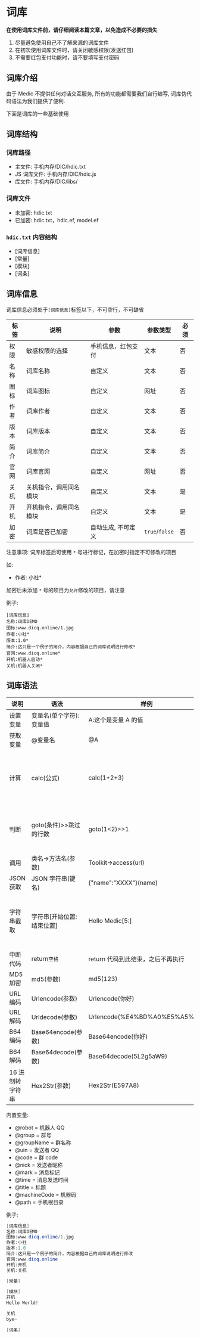 # 词库

**在使用词库文件前，请仔细阅读本篇文章，以免造成不必要的损失**

1. 尽量避免使用自己不了解来源的词库文件
2. 在初次使用词库文件时，请关闭敏感权限(发送红包)
3. 不需要红包支付功能时，请不要填写支付密码

## 词库介绍

由于 Medic 不提供任何对话交互服务, 所有的功能都需要我们自行编写, 词库伪代码语法为我们提供了便利.

下面是词库的一些基础使用

## 词库结构

### 词库路径

- 主文件: 手机内存/DIC/hdic.txt
- JS 词库文件: 手机内存/DIC/hdic.js
- 库文件: 手机内存/DIC/libs/

### 词库文件

- 未加密: hdic.txt
- 已加密: hdic.txt，hdic.ef, model.ef

### `hdic.txt` 内容结构

- [词库信息]
- [常量]
- [模块]
- [词条]

## 词库信息

词库信息必须处于`[词库信息]`标签以下，不可空行，不可缺省

| 标签 | 说明                   | 参数               | 参数类型       | 必须 |
| ---- | ---------------------- | ------------------ | -------------- | ---- |
| 权限 | 敏感权限的选择         | 手机信息，红包支付 | 文本           | 否   |
| 名称 | 词库名称               | 自定义             | 文本           | 否   |
| 图标 | 词库图标               | 自定义             | 网址           | 否   |
| 作者 | 词库作者               | 自定义             | 文本           | 否   |
| 版本 | 词库版本               | 自定义             | 文本           | 否   |
| 简介 | 词库简介               | 自定义             | 文本           | 否   |
| 官网 | 词库官网               | 自定义             | 网址           | 否   |
| 关机 | 关机指令，调用同名模块 | 自定义             | 文本           | 是   |
| 开机 | 开机指令，调用同名模块 | 自定义             | 文本           | 是   |
| 加密 | 词库是否已加密         | 自动生成, 不可定义 | `true`/`false` | 否   |

注意事项: 词库标签后可使用 `*` 号进行标记，在加密时指定不可修改的项目

如:

- 作者: 小社\*

加密后未添加 `*` 号的项目为`允许`修改的项目，请注意

例子:

```
[词库信息]
名称:词库DEMO
图标:www.dicq.online/1.jpg
作者:小社*
版本:1.0*
简介:这只是一个例子的简介，内容根据自己的词库说明进行修改*
官网:www.dicq.online*
开机:机器人启动*
关机:机器人关闭*
```

## 词库语法

| 说明            | 语法                      | 样例                              | 注意事项                                                                                             |
| --------------- | ------------------------- | --------------------------------- | :--------------------------------------------------------------------------------------------------- |
| 设置变量        | 变量名(单个字符):变量值   | A:这个是变量 A 的值               | 多字符变量请参考[变量#规定](variable.md#规定)                                                        |
| 获取变量        | @变量名                   | @A                                | 内置特殊变量为多字节变量                                                                             |
| 计算            | calc(公式)                | calc(1+2+3)                       | 支持+(加法)-(减法)\*(乘法)/(除)%(取余数)!(乘阶)l(对数 ln)o(对数 log2)g(开根号)s(sin)c(cos)t(tan)     |
| 判断            | goto(条件)>>跳过的行数    | goto(1<2)>>1                      | 跳过的行数为当前行开始往下，如值为负数则往上，往上时计算 goto 语句本身为一行                         |
| 调用            | 类名->方法名(参数)        | Toolkit->access(url)              | 多个参数使用\,分开                                                                                   |
| JSON 获取       | JSON 字符串(键名)         | {"name":"XXXX"}(name)             | 取出 json 里面 name 的值 XXXX                                                                        |
| 字符串截取      | 字符串[开始位置:结束位置] | Hello Medic[5:]                   | 截取从开始位置到结束位置之间的字符串，负数为倒数位置，起始位置留空为默认开头，结束位置留空为默认结尾 |
| 中断代码        | return`空格`              | return 代码到此结束，之后不再执行 | return 后面有一个空格                                                                                |
| MD5 加密        | md5(参数)                 | md5(123)                          | 对参数进行 MD5 加密                                                                                  |
| URL 编码        | Urlencode(参数)           | Urlencode(你好)                   | 对参数进行 URL 编码                                                                                  |
| URL 解码        | Urldecode(参数)           | Urlencode(%E4%BD%A0%E5%A5%BD)     | 对参数进行 URL 解码                                                                                  |
| B64 编码        | Base64encode(参数)        | Base64encode(你好)                | 对参数进行 B64 编码                                                                                  |
| B64 解码        | Base64decode(参数)        | Base64decode(5L2g5aW9)            | 对参数进行 URL 解码                                                                                  |
| 16 进制转字符串 | Hex2Str(参数)             | Hex2Str(E597A8)                   | 将 16 进制参数转换成字符串                                                                           |

内置变量:

- @robot = 机器人 QQ
- @group = 群号
- @groupName = 群名称
- @uin = 发送者 QQ
- @code = 群 code
- @nick = 发送者昵称
- @mark = 消息标记
- @time = 消息发送时间
- @title = 标题
- @machineCode = 机器码
- @path = 手机根目录

例子:

```java title="hdic.txt"
[词库信息]
名称:词库DEMO
图标:www.dicq.online/1.jpg
作者:小社
版本:1.0
简介:这只是一个例子的简介，内容根据自己的词库说明进行修改
官网:www.dicq.online
开机:开机
关机:关机

[常量]

[模块]
开机
Hello World!

关机
bye~

[词条]
```
